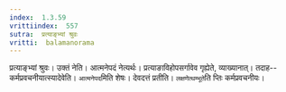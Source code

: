 ```yaml
---
index:  1.3.59
vrittiindex:  557
sutra:  प्रत्याङ्भ्यां श्रुवः
vritti:  balamanorama 
---
```


प्रत्याङ्भ्यां श्रुवः। उक्तं नेति। आत्मनेपदं नेत्यर्थः। प्रत्याङाविहोपसर्गावेव गृह्येते, व्याख्यानात्। तदाह-- कर्मप्रवचनीयात्स्यादेवेति। `आत्मनेपद`मिति शेषः। देवदत्तं प्रतीति। `लक्षणेत्थम्भूते`ति प्तिः कर्मप्रवचनीयः। 

